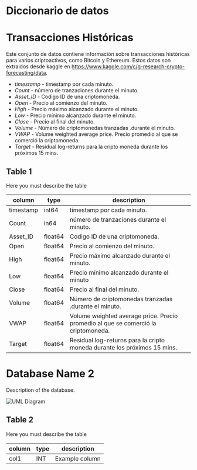 # Diccionario de datos

# Transacciones Históricas

Este conjunto de datos contiene información sobre transacciones históricas para varios criptoactivos, como Bitcoin y Ethereum. Estos datos son extraidos desde kaggle en https://www.kaggle.com/c/g-research-crypto-forecasting/data.

*  *timestamp* - timestamp por cada minuto.
*   *Count* - número de tranzaciones durante el minuto.
*   *Asset_ID* - Codigo ID de una criptomoneda.
*   *Open* - Precio al comienzo del minuto.
*   *High* - Precio máximo alcanzado durante el minuto.
*   *Low* - Precio mínimo alcanzado durante el minuto.
*   *Close* - Precio al final del minuto.
*   *Volume* - Número de criptomonedas tranzadas .durante el minuto.
*   *VWAP* - Volume weighted average price. Precio promedio al que se comerció la criptomoneda.
*   *Target* - Residual log-returns para la cripto moneda durante los próximos 15 mins.

## Table 1

Here you must describe the table

| column | type | description |
| --- | --- | --- |
| timestamp | int64 | timestamp por cada minuto. |
| Count | in64 | número de tranzaciones durante el minuto. |
| Asset_ID | float64 | Codigo ID de una criptomoneda. |
| Open | float64 | Precio al comienzo del minuto. |
| High | float64 | Precio máximo alcanzado durante el minuto. |
| Low | float64 | Precio mínimo alcanzado durante el minuto |
| Close | float64 |  Precio al final del minuto. |
| Volume | float64 | Número de criptomonedas tranzadas .durante el minuto.|
| VWAP | float64| Volume weighted average price. Precio promedio al que se comerció la criptomoneda. |
| Target | float64 | Residual log-returns para la cripto moneda durante los próximos 15 mins.|

# Database Name 2

Description of the database.

![UML Diagram](/file/uml/database1)

## Table 2

Here you must describe the table

| column | type | description |
| --- | --- | --- |
| col1 | INT | Example column |
